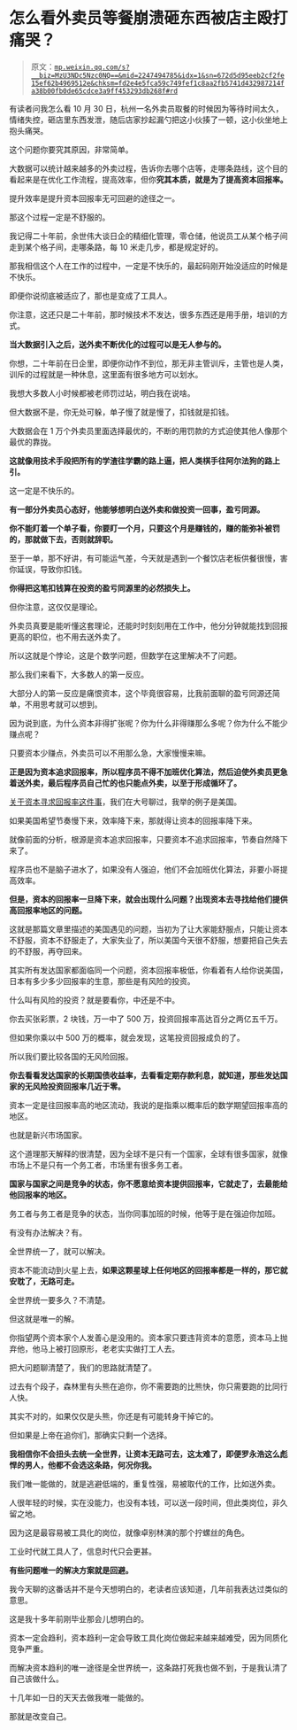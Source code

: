 # 怎么看外卖员等餐崩溃砸东西被店主殴打痛哭？

> 原文：[`mp.weixin.qq.com/s?__biz=MzU3NDc5Nzc0NQ==&mid=2247494785&idx=1&sn=672d5d95eeb2cf2fe15ef62b4969512e&chksm=fd2e4e5fca59c749fef1c8aa2fb5741d432987214fa38b00fb0de65cdce3a9ff453293db268f#rd`](http://mp.weixin.qq.com/s?__biz=MzU3NDc5Nzc0NQ==&mid=2247494785&idx=1&sn=672d5d95eeb2cf2fe15ef62b4969512e&chksm=fd2e4e5fca59c749fef1c8aa2fb5741d432987214fa38b00fb0de65cdce3a9ff453293db268f#rd)

有读者问我怎么看 10 月 30 日，杭州一名外卖员取餐的时候因为等待时间太久，情绪失控，砸店里东西发泄，随后店家抄起漏勺把这小伙揍了一顿，这小伙坐地上抱头痛哭。 

这个问题你要究其原因，非常简单。

大数据可以统计越来越多的外卖过程，告诉你去哪个店等，走哪条路线，这个目的看起来是在优化工作流程，提高效率，但你**究其本质，就是为了提高资本回报率。**

提升效率是提升资本回报率无可回避的途径之一。 

那这个过程一定是不舒服的。 

我记得二十年前，余世伟大谈日企的精细化管理，零仓储，他说员工从某个格子间走到某个格子间，走哪条路，每 10 米走几步，都是规定好的。 

那我相信这个人在工作的过程中，一定是不快乐的，最起码刚开始没适应的时候是不快乐。 

即便你说彻底被适应了，那也是变成了工具人。 

你注意，这还只是二十年前，那时候技术不发达，很多东西还是用手册，培训的方式。 

**当大数据引入之后，送外卖不断优化的过程可以是无人参与的。** 

你想，二十年前在日企里，即便你动作不到位，那无非主管训斥，主管也是人类，训斥的过程就是一种休息，这里面有很多地方可以划水。

我想大多数人小时候都被老师罚过站，明白我在说啥。

但大数据不是，你无处可躲，单子慢了就是慢了，扣钱就是扣钱。

大数据会在 1 万个外卖员里面选择最优的，不断的用罚款的方式迫使其他人像那个最优的靠拢。 

**这就像用技术手段把所有的学渣往学霸的路上逼，把人类棋手往阿尔法狗的路上引。** 

这一定是不快乐的。 

**有一部分外卖员心态好，他能够想明白送外卖和做投资一回事，盈亏同源。** 

**你不能盯着一个单子看，你要盯一个月，只要这个月是赚钱的，赚的能弥补被罚的，那就做下去，否则就辞职。**

至于一单，那不好讲，有可能运气差，今天就是遇到一个餐饮店老板供餐很慢，害你延误，导致你扣钱。 

**你得把这笔扣钱算在投资的盈亏同源里的必然损失上。**

但你注意，这仅仅是理论。 

外卖员真要是能听懂这套理论，还能时时刻刻用在工作中，他分分钟就能找到回报更高的职位，也不用去送外卖了。

所以这就是个悖论，这是个数学问题，但数学在这里解决不了问题。

那么我们来看下，大多数人的第一反应。 

大部分人的第一反应是痛恨资本，这个毕竟很容易，比我前面聊的盈亏同源还简单，不用思考就可以想到。

因为说到底，为什么资本非得扩张呢？你为什么非得赚那么多呢？你为什么不能少赚点呢？ 

只要资本少赚点，外卖员可以不用那么急，大家慢慢来嘛。

**正是因为资本追求回报率，所以程序员不得不加班优化算法，然后迫使外卖员更急着送外卖，最后程序员自己忙的也只能点外卖，以至于形成循环了。** 

[关于资本寻求回报率这件事](https://mp.weixin.qq.com/s?__biz=MzU0MjYwNDU2Mw==&mid=2247493249&idx=2&sn=ec1a54f2107864aed1a50c9b992ffe37&chksm=fb1a8afdcc6d03eb46fc8df86bf3648142ecace0aee1b6ecde9fd6477c71070ffada4d069899&scene=21#wechat_redirect)，我们在大号聊过，我举的例子是美国。

如果美国希望节奏慢下来，效率降下来，那就得让资本的回报率降下来。 

就像前面的分析，根源是资本追求回报率，只要资本不追求回报率，节奏自然降下来了。 

程序员也不是脑子进水了，如果没有人强迫，他们不会加班优化算法，非要小哥提高效率。

**但是，资本的回报率一旦降下来，就会出现什么问题？出现资本去寻找给他们提供高回报率地区的问题。** 

这就是那篇文章里描述的美国遇见的问题，当初为了让大家能舒服点，只能让资本不舒服，资本不舒服走了，大家失业了，所以美国今天很不舒服，想要把自己失去的不舒服，再夺回来。 

其实所有发达国家都面临同一个问题，资本回报率极低，你看着有人给你说美国，日本有多少多少回报率的生意，那些是有风险的投资。 

什么叫有风险的投资？就是要看你，中还是不中。

你去买张彩票，2 块钱，万一中了 500 万，投资回报率高达百分之两亿五千万。 

但如果你乘以中 500 万的概率，就会发现，这笔投资回报成负的了。 

所以我们要比较各国的无风险回报。 

**你去看看发达国家的长期国债收益率，去看看定期存款利息，就知道，那些发达国家的无风险投资回报率几近于零。**

资本一定是往回报率高的地区流动，我说的是指乘以概率后的数学期望回报率高的地区。 

也就是新兴市场国家。

这个道理那天解释的很清楚，因为全球不是只有一个国家，全球有很多国家，就像市场上不是只有一个务工者，市场里有很多务工者。 

**国家与国家之间是竞争的状态，你不愿意给资本提供回报率，它就走了，去最能给他回报率的地区。** 

务工者与务工者是竞争的状态，当你同事加班的时候，他等于是在强迫你加班。 

有没有办法解决？有。 

全世界统一了，就可以解决。

资本不能流动到火星上去，**如果这颗星球上任何地区的回报率都是一样的，那它就安耽了，无路可走。** 

全世界统一要多久？不清楚。

但这就是唯一的解。

你指望两个资本家个人发善心是没用的。资本家只要违背资本的意愿，资本马上抛弃他，他马上被打回原形，老老实实做打工人去。 

把大问题聊清楚了，我们的思路就清楚了。

过去有个段子，森林里有头熊在追你，你不需要跑的比熊快，你只需要跑的比同行人快。

其实不对的，如果仅仅是头熊，你还是有可能转身干掉它的。

但如果是上帝在追你们，那确实只剩一个选择。

**我相信你不会扭头去统一全世界，让资本无路可去，这太难了，即便罗永浩这么彪悍的男人，他都不会选这条路，何况你我。** 

我们唯一能做的，就是逃避低端的，重复性强，易被取代的工作，比如送外卖。 

人很年轻的时候，实在没能力，也没有本钱，可以送一段时间，但此类岗位，非久留之地。 

因为这是最容易被工具化的岗位，就像卓别林演的那个拧螺丝的角色。 

工业时代就工具人了，信息时代只会更甚。 

**有些问题唯一的解决方案就是回避。**

我今天聊的这番话并不是今天想明白的，老读者应该知道，几年前我表达过类似的意思。 

这是我十多年前刚毕业那会儿想明白的。 

资本一定会趋利，资本趋利一定会导致工具化岗位做起来越来越难受，因为同质化竞争严重。 

而解决资本趋利的唯一途径是全世界统一，这条路打死我也做不到，于是我认清了自己该做什么。 

十几年如一日的天天去做我唯一能做的。

那就是改变自己。

<mp-qa class="js_uneditable custom_select_card qa_iframe" data-pluginname="insertquestion" data-id="1586436102645727238" data-bizuin="MzU3NDc5Nzc0NQ==" data-title="留言区"></mp-qa>